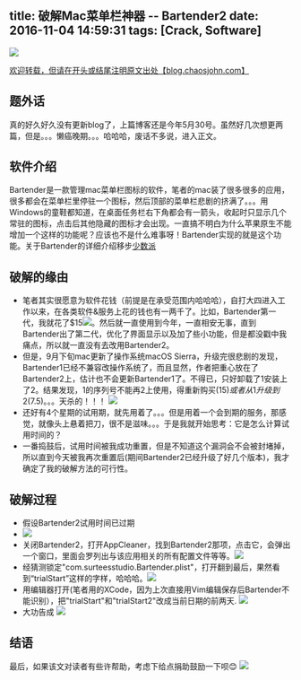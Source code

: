 title: 破解Mac菜单栏神器 -- Bartender2
date: 2016-11-04 14:59:31
tags: [Crack, Software]
---
![](Crack-Bartender2/bartender-logo.png) 

[欢迎转载，但请在开头或结尾注明原文出处【blog.chaosjohn.com】](https://blog.chaosjohn.com/Crack-Bartender2.html)

## 题外话
真的好久好久没有更新blog了，上篇博客还是今年5月30号。虽然好几次想更两篇，但是。。。懒癌晚期。。。哈哈哈，废话不多说，进入正文。

## 软件介绍 
Bartender是一款管理mac菜单栏图标的软件，笔者的mac装了很多很多的应用，很多都会在菜单栏里停驻一个图标，然后顶部的菜单栏悲剧的挤满了。。。用Windows的童鞋都知道，在桌面任务栏右下角都会有一箭头，收起时只显示几个常驻的图标，点击后其他隐藏的图标才会出现。一直搞不明白为什么苹果原生不能增加一个这样的功能呢？应该也不是什么难事呀！Bartender实现的就是这个功能。关于Bartender的详细介绍移步[少数派](https://sspai.com/28887v)

## 破解的缘由
* 笔者其实很愿意为软件花钱（前提是在承受范围内哈哈哈），自打大四进入工作以来，在各类软件&服务上花的钱也有一两千了。比如，Bartender第一代，我就花了$15![](Crack-Bartender2/bartender-payment-email.png)。然后就一直使用到今年，一直相安无事，直到Bartender出了第二代，优化了界面显示以及加了些小功能，但是都没戳中我痛点，所以就一直没有去改用Bartender2。
* 但是，9月下旬mac更新了操作系统macOS Sierra，升级完很悲剧的发现，Bartender1已经不兼容改操作系统了，而且显然，作者把重心放在了Bartender2上，估计也不会更新Bartender1了。不得已，只好卸载了1安装上了2。结果发现，1的序列号不能再2上使用，得重新购买($15)或者从1升级到2($7.5)。。。天杀的！！！ ![](Crack-Bartender2/bartender-pricing.png)
* 还好有4个星期的试用期，就先用着了。。。但是用着一个会到期的服务，那感觉，就像头上悬着把刀，很不是滋味。。。于是我就开始思考：它是怎么计算试用时间的？
* 一番捣鼓后，试用时间被我成功重置，但是不知道这个漏洞会不会被封堵掉，所以直到今天被我再次重置后(期间Bartender2已经升级了好几个版本)，我才确定了我的破解方法的可行性。

## 破解过程
* 假设Bartender2试用时间已过期
* ![](Crack-Bartender2/bartender-trial-ended.png)
* 关闭Bartender2，打开AppCleaner，找到Bartender2那项，点击它，会弹出一个窗口，里面会罗列出与该应用相关的所有配置文件等等。![](Crack-Bartender2/bartender-config-in-appcleaner.png)
* 经猜测锁定"com.surteesstudio.Bartender.plist"，打开翻到最后，果然看到“trialStart”这样的字样，哈哈哈。![](Crack-Bartender2/bartender-config-before.png)
* 用编辑器打开(笔者用的XCode，因为上次直接用Vim编辑保存后Bartender不能识别），把"trialStart"和"trialStart2"改成当前日期的前两天. ![](Crack-Bartender2/bartender-config-after.png)
* 大功告成 ![](Crack-Bartender2/bartender-cracked.png)

## 结语
最后，如果该文对读者有些许帮助，考虑下给点捐助鼓励一下呗😊
![](hello-world/donate-me.png)
